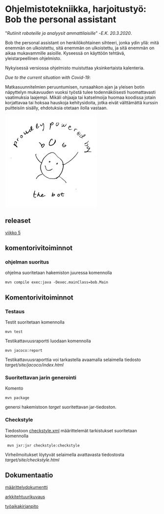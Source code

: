 # Ohjelmistotekniikka, harjoitustyö: Bob the personal assistant

"*Rutiinit roboteille ja analyysit ammattilaisille*" -*E.K. 20.3.2020*.

Bob the personal assistant on henkilökohtainen sihteeri, jonka ydin yllä: mitä enemmän on ulkoistettu, sitä enemmän on ulkoistettu, ja sitä enemmän on aikaa mukavammille asioille. Kyseessä on käyttöön tehtävä, yleistarpeellinen ohjelmisto.

Nykyisessä versiossa ohjelmisto muistuttaa yksinkertaista kalenteria.

*Due to the current situation with Covid-19*:

Matkasuunnitelmien peruuntumisen, runsaahkon ajan ja yleisen botin näpyttelyn mukavuuden vuoksi työstä tulee todennäköisesti huomattavasti vaatimuksia laajempi. Mikäli ohjaaja tai katselmoija huomaa koodissa jotain korjattavaa tai hoksaa hauskoja kehitysidoita, jotka eivät välttämättä kurssin puitteisiin sisälly, ehdotuksia otetaan ilolla vastaan.

<img src="https://github.com/korolainenriikka/BobThePersonalAssistant-ohte2020/blob/master/src/main/resources/images/primarySceneBottom.jpg" width="300" height="300"/>

## releaset

[viikko 5](https://github.com/korolainenriikka/BobThePersonalAssistant-ohte2020/releases)

## komentorivitoiminnot

### ohjelman suoritus

ohjelma suoritetaan hakemiston juuressa komennolla 

```
mvn compile exec:java -Dexec.mainClass=bob.Main
```
## Komentorivitoiminnot

### Testaus

Testit suoritetaan komennolla

```
mvn test
```

Testikattavuusraportti luodaan komennolla

```
mvn jacoco:report
```

Testikattavuusraporttia voi tarkastella avaamalla selaimella tiedosto _target/site/jacoco/index.html_

### Suoritettavan jarin generointi

Komento

```
mvn package
```

generoi hakemistoon _target_ suoritettavan jar-tiedoston.

### Checkstyle

Tiedostoon [checkstyle.xml](https://github.com/korolainenriikka/BobThePersonalAssistant-ohte2020/blob/master/checkstyle.xml) määrittelemät tarkistukset suoritetaan komennolla

```
 mvn jxr:jxr checkstyle:checkstyle
```

Virheilmoitukset löytyvät selaimella avattavasta tiedostosta _target/site/checkstyle.html_

## Dokumentaatio

[määrittelydokumentti](https://github.com/korolainenriikka/BobThePersonalAssistant-ohte2020/blob/master/dokumentaatio/vaatimusmaarittely.md)

[arkkitehtuurikuvaus](https://github.com/korolainenriikka/BobThePersonalAssistant-ohte2020/blob/master/dokumentaatio/arkkitehtuuri.md)

[työaikakirjanpito](https://github.com/korolainenriikka/BobThePersonalAssistant-ohte2020/blob/master/dokumentaatio/työaikakirjanpito.md)


